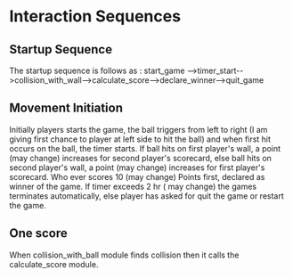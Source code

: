 # Interaction Sequences

## Startup Sequence

The startup sequence is follows as : start_game -->timer_start-->collision_with_wall-->calculate_score-->declare_winner-->quit_game

## Movement Initiation

Initially players starts the game, the ball triggers from left to right (I am giving first chance to player at left side to hit the ball) and
when first hit occurs on the ball, the timer starts. If ball hits on first player's wall, a point (may change) increases for second player's 
scorecard, else ball hits on second player's wall,  a point (may change) increases for first player's scorecard. Who ever scores 10 (may change) 
Points first, declared as winner of the game. If timer exceeds 2 hr ( may change) the games terminates automatically, else player has asked for 
quit the game or restart the game.

## One score

When collision_with_ball module finds collision then it calls the calculate_score module.
